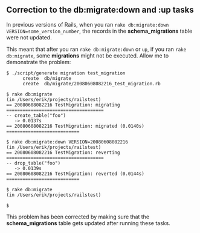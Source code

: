 ## Correction to the db:migrate:down and :up tasks

In previous versions of Rails, when you ran `rake db:migrate:down VERSION=some_version_number`, the records in the **schema\_migrations** table were not updated.

This meant that after you ran `rake db:migrate:down` or `up`, if you ran `rake db:migrate`, some **migrations** might not be executed. Allow me to demonstrate the problem:

	$ ./script/generate migration test_migration
	      create  db/migrate
	      create  db/migrate/20080608082216_test_migration.rb

	$ rake db:migrate
	(in /Users/erik/projects/railstest)
	== 20080608082216 TestMigration: migrating ====================================
	-- create_table("foo")
	   -> 0.0137s
	== 20080608082216 TestMigration: migrated (0.0140s) ===========================

	$ rake db:migrate:down VERSION=20080608082216
	(in /Users/erik/projects/railstest)
	== 20080608082216 TestMigration: reverting ====================================
	-- drop_table("foo")
	   -> 0.0139s
	== 20080608082216 TestMigration: reverted (0.0144s) ===========================

	$ rake db:migrate
	(in /Users/erik/projects/railstest)

	$

This problem has been corrected by making sure that the **schema\_migrations** table gets updated after running these tasks.